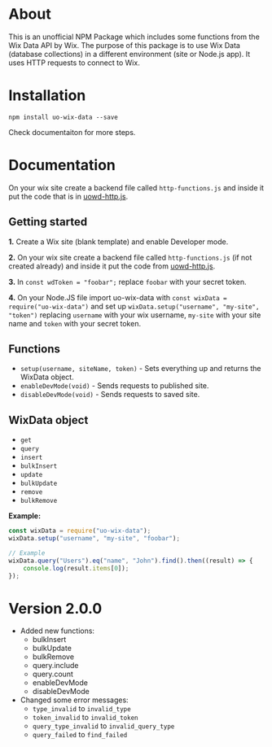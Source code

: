 # About

This is an unofficial NPM Package which includes some functions from the Wix Data API by Wix. The purpose of this package is to use Wix Data (database collections) in a different environment (site or Node.js app). It uses HTTP requests to connect to Wix.

# Installation

`npm install uo-wix-data --save`

Check documentaiton for more steps.

# Documentation

On your wix site create a backend file called `http-functions.js` and inside it put the code that is in [uowd-http.js](https://github.com/PPTGames/uo-wix-data/blob/main/uowd-http.js).

## Getting started

**1.** Create a Wix site (blank template) and enable Developer mode.

**2.** On your wix site create a backend file called `http-functions.js` (if not created already) and inside it put the code from [uowd-http.js](https://github.com/PPTGames/uo-wix-data/blob/main/uowd-http.js).

**3.** In `const wdToken = "foobar";` replace `foobar` with your secret token.

**4.** On your Node.JS file import uo-wix-data with `const wixData = require("uo-wix-data")` and set up `wixData.setup("username", "my-site", "token")` replacing `username` with your wix username, `my-site` with your site name and `token` with your secret token.

## Functions

- `setup(username, siteName, token)` - Sets everything up and returns the WixData object.
- `enableDevMode(void)` - Sends requests to published site.
- `disableDevMode(void)` - Sends requests to saved site.

## WixData object
- `get`
- `query`
- `insert`
- `bulkInsert`
- `update`
- `bulkUpdate`
- `remove`
- `bulkRemove`

**Example:**
```js
const wixData = require("uo-wix-data");
wixData.setup("username", "my-site", "foobar");

// Example
wixData.query("Users").eq("name", "John").find().then((result) => {
    console.log(result.items[0]);
});
```

# Version 2.0.0
- Added new functions:
  - bulkInsert
  - bulkUpdate
  - bulkRemove
  - query.include
  - query.count
  - enableDevMode
  - disableDevMode
- Changed some error messages:
  - `type_invalid` to `invalid_type`
  - `token_invalid` to `invalid_token`
  - `query_type_invalid` to `invalid_query_type`
  - `query_failed` to `find_failed`